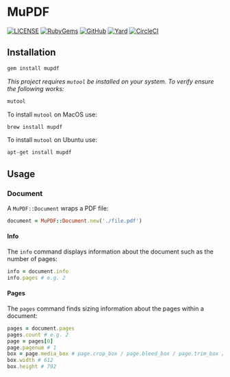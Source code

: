 # MuPDF

[![LICENSE](https://img.shields.io/badge/license-MIT-blue.svg)](https://github.com/ksylvest/mupdf/blob/main/LICENSE)
[![RubyGems](https://img.shields.io/gem/v/mupdf)](https://rubygems.org/gems/mupdf)
[![GitHub](https://img.shields.io/badge/github-repo-blue.svg)](https://github.com/ksylvest/mupdf)
[![Yard](https://img.shields.io/badge/docs-site-blue.svg)](https://mupdf.ksylvest.com)
[![CircleCI](https://img.shields.io/circleci/build/github/ksylvest/mupdf)](https://circleci.com/gh/ksylvest/mupdf)

## Installation

```bash
gem install mupdf
```

_This project requires `mutool` be installed on your system. To verify ensure the following works:_

```bash
mutool
```

To install `mutool` on MacOS use:

```bash
brew install mupdf
```

To install `mutool` on Ubuntu use:

```bash
apt-get install mupdf
```

## Usage

### Document

A `MuPDF::Document` wraps a PDF file:

```ruby
document = MuPDF::Document.new('./file.pdf')
```

#### Info

The `info` command displays information about the document such as the number of pages:

```ruby
info = document.info
info.pages # e.g. 2
```

#### Pages

The `pages` command finds sizing information about the pages within a document:

```ruby
pages = document.pages
pages.count # e.g. 2
page = pages[0]
page.pagenum # 1
box = page.media_box # page.crop_box / page.bleed_box / page.trim_box / page.art_box
box.width # 612
box.height # 792
```
